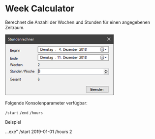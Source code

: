 # Week Calculator
Berechnet die Anzahl der Wochen und Stunden für einen angegebenen Zeitraum.

![](https://github.com/lutz/weekcalculator/blob/master/docs/images/app.png)

Folgende Konsolenparameter verfügbar:

`/start`
`/end`
`/hours`

Beispiel

...exe" /start 2019-01-01 /hours 2
